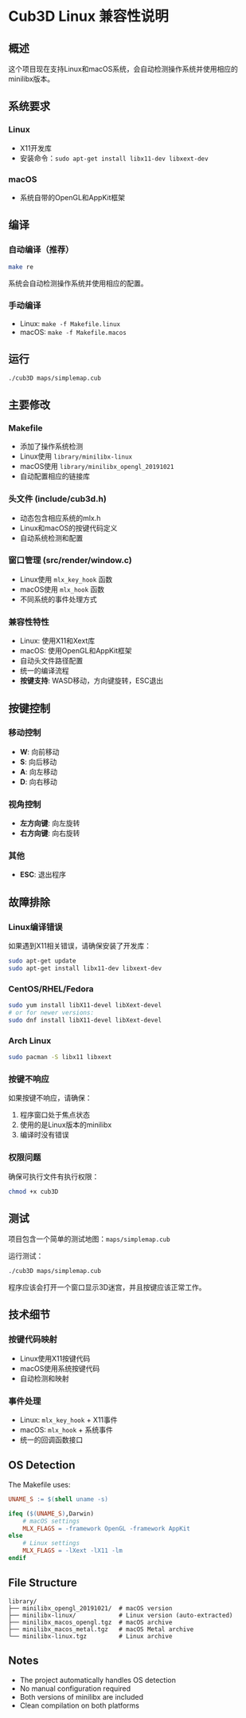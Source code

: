 # Cub3D Linux 兼容性说明

## 概述
这个项目现在支持Linux和macOS系统，会自动检测操作系统并使用相应的minilibx版本。

## 系统要求

### Linux
- X11开发库
- 安装命令：`sudo apt-get install libx11-dev libxext-dev`

### macOS
- 系统自带的OpenGL和AppKit框架

## 编译

### 自动编译（推荐）
```bash
make re
```
系统会自动检测操作系统并使用相应的配置。

### 手动编译
- Linux: `make -f Makefile.linux`
- macOS: `make -f Makefile.macos`

## 运行
```bash
./cub3D maps/simplemap.cub
```

## 主要修改

### Makefile
- 添加了操作系统检测
- Linux使用 `library/minilibx-linux`
- macOS使用 `library/minilibx_opengl_20191021`
- 自动配置相应的链接库

### 头文件 (include/cub3d.h)
- 动态包含相应系统的mlx.h
- Linux和macOS的按键代码定义
- 自动系统检测和配置

### 窗口管理 (src/render/window.c)
- Linux使用 `mlx_key_hook` 函数
- macOS使用 `mlx_hook` 函数
- 不同系统的事件处理方式

### 兼容性特性
- Linux: 使用X11和Xext库
- macOS: 使用OpenGL和AppKit框架
- 自动头文件路径配置
- 统一的编译流程
- **按键支持**: WASD移动，方向键旋转，ESC退出

## 按键控制

### 移动控制
- **W**: 向前移动
- **S**: 向后移动
- **A**: 向左移动
- **D**: 向右移动

### 视角控制
- **左方向键**: 向左旋转
- **右方向键**: 向右旋转

### 其他
- **ESC**: 退出程序

## 故障排除

### Linux编译错误
如果遇到X11相关错误，请确保安装了开发库：
```bash
sudo apt-get update
sudo apt-get install libx11-dev libxext-dev
```

### CentOS/RHEL/Fedora
```bash
sudo yum install libX11-devel libXext-devel
# or for newer versions:
sudo dnf install libX11-devel libXext-devel
```

### Arch Linux
```bash
sudo pacman -S libx11 libxext
```

### 按键不响应
如果按键不响应，请确保：
1. 程序窗口处于焦点状态
2. 使用的是Linux版本的minilibx
3. 编译时没有错误

### 权限问题
确保可执行文件有执行权限：
```bash
chmod +x cub3D
```

## 测试
项目包含一个简单的测试地图：`maps/simplemap.cub`

运行测试：
```bash
./cub3D maps/simplemap.cub
```

程序应该会打开一个窗口显示3D迷宫，并且按键应该正常工作。

## 技术细节

### 按键代码映射
- Linux使用X11按键代码
- macOS使用系统按键代码
- 自动检测和映射

### 事件处理
- Linux: `mlx_key_hook` + X11事件
- macOS: `mlx_hook` + 系统事件
- 统一的回调函数接口

## OS Detection
The Makefile uses:
```makefile
UNAME_S := $(shell uname -s)

ifeq ($(UNAME_S),Darwin)
    # macOS settings
    MLX_FLAGS = -framework OpenGL -framework AppKit
else
    # Linux settings
    MLX_FLAGS = -lXext -lX11 -lm
endif
```

## File Structure
```
library/
├── minilibx_opengl_20191021/  # macOS version
├── minilibx-linux/            # Linux version (auto-extracted)
├── minilibx_macos_opengl.tgz  # macOS archive
├── minilibx_macos_metal.tgz   # macOS Metal archive
└── minilibx-linux.tgz         # Linux archive
```

## Notes
- The project automatically handles OS detection
- No manual configuration required
- Both versions of minilibx are included
- Clean compilation on both platforms
